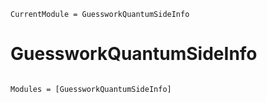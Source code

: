 ```@meta
CurrentModule = GuessworkQuantumSideInfo
```

# GuessworkQuantumSideInfo

```@index
```

```@autodocs
Modules = [GuessworkQuantumSideInfo]
```
